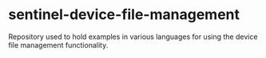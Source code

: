 # sentinel-device-file-management
Repository used to hold examples in various languages for using the device file management functionality.
